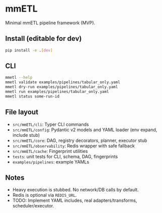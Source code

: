 # mmETL

Minimal mmETL pipeline framework (MVP).

## Install (editable for dev)

```bash
pip install -e .[dev]
```

## CLI

```bash
mmetl --help
mmetl validate examples/pipelines/tabular_only.yaml
mmetl dry-run examples/pipelines/tabular_only.yaml
mmetl run examples/pipelines/tabular_only.yaml
mmetl status some-run-id
```

## File layout

- `src/mmETL/cli`: Typer CLI commands
- `src/mmETL/config`: Pydantic v2 models and YAML loader (env expand, include stub)
- `src/mmETL/core`: DAG, registry decorators, planner, executor stub
- `src/mmETL/observability`: Redis wrapper with safe fallback
- `src/mmETL/cache`: Fingerprint utilities
- `tests`: unit tests for CLI, schema, DAG, fingerprints
- `examples/pipelines`: example YAMLs

## Notes

- Heavy execution is stubbed. No network/DB calls by default.
- Redis is optional via `REDIS_URL`.
- TODO: Implement YAML includes, real adapters/transforms, scheduler/executor.
